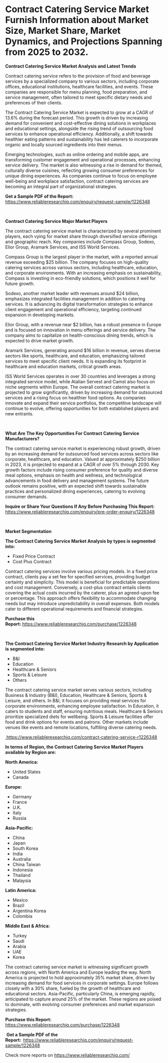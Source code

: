 <p><h1>Contract Catering Service Market Furnish Information about Market Size, Market Share, Market Dynamics, and Projections Spanning from 2025 to 2032.</h1></p><p><strong>Contract Catering Service Market Analysis and Latest Trends</strong></p>
<p><p>Contract catering service refers to the provision of food and beverage services by a specialized company to various sectors, including corporate offices, educational institutions, healthcare facilities, and events. These companies are responsible for menu planning, food preparation, and service management, often tailored to meet specific dietary needs and preferences of their clients.</p><p>The Contract Catering Service Market is expected to grow at a CAGR of 13.6% during the forecast period. This growth is driven by increasing demand for convenient and cost-effective dining solutions in workplaces and educational settings, alongside the rising trend of outsourcing food services to enhance operational efficiency. Additionally, a shift towards healthier eating patterns and sustainability has led caterers to incorporate organic and locally sourced ingredients into their menus.</p><p>Emerging technologies, such as online ordering and mobile apps, are transforming customer engagement and operational processes, enhancing service delivery. The market is also witnessing a rise in demand for themed, culturally diverse cuisines, reflecting growing consumer preferences for unique dining experiences. As companies continue to focus on employee well-being and workplace satisfaction, contract catering services are becoming an integral part of organizational strategies.</p></p>
<p><strong>Get a Sample PDF of the Report:&nbsp;</strong> <a href="https://www.reliableresearchiq.com/enquiry/request-sample/1226348?utm_campaign=2243&utm_medium=2&utm_source=Github&utm_content=ia&utm_term=14022025&utm_id=contract-catering-service">https://www.reliableresearchiq.com/enquiry/request-sample/1226348</a></p>
<p>&nbsp;</p>
<p><strong>Contract Catering Service Major Market Players</strong></p>
<p><p>The contract catering service market is characterized by several prominent players, each vying for market share through diversified service offerings and geographic reach. Key companies include Compass Group, Sodexo, Elior Group, Aramark Services, and ISS World Services.</p><p>Compass Group is the largest player in the market, with a reported annual revenue exceeding $25 billion. The company focuses on high-quality catering services across various sectors, including healthcare, education, and corporate environments. With an increasing emphasis on sustainability, Compass is investing in eco-friendly solutions, which positions it well for future growth.</p><p>Sodexo, another market leader with revenues around $24 billion, emphasizes integrated facilities management in addition to catering services. It is advancing its digital transformation strategies to enhance client engagement and operational efficiency, targeting continued expansion in developing markets.</p><p>Elior Group, with a revenue near $2 billion, has a robust presence in Europe and is focused on innovation in menu offerings and service delivery. The company aims to capitalize on health-conscious dining trends, which is expected to drive market growth.</p><p>Aramark Services, generating around $16 billion in revenue, serves diverse sectors like sports, healthcare, and education, emphasizing tailored services to meet specific client needs. It is expanding its footprint in healthcare and education markets, critical growth areas.</p><p>ISS World Services operates in over 30 countries and leverages a strong integrated service model, while Atalian Servest and Camst also focus on niche segments within Europe. The overall contract catering market is projected to grow significantly, driven by increasing demand for outsourced services and a rising focus on healthier food options. As companies innovate and expand their service portfolios, the competitive landscape will continue to evolve, offering opportunities for both established players and new entrants.</p></p>
<p>&nbsp;</p>
<p><strong>What Are The Key Opportunities For Contract Catering Service Manufacturers?</strong></p>
<p><p>The contract catering service market is experiencing robust growth, driven by an increasing demand for outsourced food services across sectors like corporate, healthcare, and education. Valued at approximately $250 billion in 2023, it is projected to expand at a CAGR of over 5% through 2030. Key growth factors include rising consumer preference for quality and diverse meal options, emphasis on health and wellness, and technological advancements in food delivery and management systems. The future outlook remains positive, with an expected shift towards sustainable practices and personalized dining experiences, catering to evolving consumer demands.</p></p>
<p><strong>Inquire or Share Your Questions If Any Before Purchasing This Report:</strong> <a href="https://www.reliableresearchiq.com/enquiry/pre-order-enquiry/1226348?utm_campaign=2243&utm_medium=2&utm_source=Github&utm_content=ia&utm_term=14022025&utm_id=contract-catering-service">https://www.reliableresearchiq.com/enquiry/pre-order-enquiry/1226348</a></p>
<p>&nbsp;</p>
<p><strong>Market Segmentation</strong></p>
<p><strong>The Contract Catering Service Market Analysis by types is segmented into:</strong></p>
<p><ul><li>Fixed Price Contract</li><li>Cost Plus Contract</li></ul></p>
<p><p>Contract catering services involve various pricing models. In a fixed price contract, clients pay a set fee for specified services, providing budget certainty and simplicity. This model is beneficial for predictable operations and cost management. Conversely, a cost-plus contract entails clients covering the actual costs incurred by the caterer, plus an agreed-upon fee or percentage. This approach offers flexibility to accommodate changing needs but may introduce unpredictability in overall expenses. Both models cater to different operational requirements and financial strategies.</p></p>
<p><strong>Purchase this Report:&nbsp;</strong><a href="https://www.reliableresearchiq.com/purchase/1226348?utm_campaign=2243&utm_medium=2&utm_source=Github&utm_content=ia&utm_term=14022025&utm_id=contract-catering-service">https://www.reliableresearchiq.com/purchase/1226348</a></p>
<p>&nbsp;</p>
<p><strong>The Contract Catering Service Market Industry Research by Application is segmented into:</strong></p>
<p><ul><li>B&I</li><li>Education</li><li>Healthcare & Seniors</li><li>Sports & Leisure</li><li>Others</li></ul></p>
<p><p>The contract catering service market serves various sectors, including Business & Industry (B&I), Education, Healthcare & Seniors, Sports & Leisure, and others. In B&I, it focuses on providing meal services for corporate environments, enhancing employee satisfaction. In Education, it caters to students and staff, ensuring nutritious meals. Healthcare & Seniors prioritize specialized diets for wellbeing. Sports & Leisure facilities offer food and drink options for events and patrons. Other markets include venues like events and remote locations, fulfilling diverse catering needs.</p></p>
<p><a href="https://www.reliableresearchiq.com/contract-catering-service-r1226348?utm_campaign=2243&utm_medium=2&utm_source=Github&utm_content=ia&utm_term=14022025&utm_id=contract-catering-service">&nbsp;https://www.reliableresearchiq.com/contract-catering-service-r1226348</a></p>
<p><strong>In terms of Region, the Contract Catering Service Market Players available by Region are:</strong></p>
<p>
    <p> <strong> North America: </strong>
        <ul>
            <li>United States</li>
            <li>Canada</li>
        </ul>
        </p> 
    <p> <strong> Europe: </strong>
        <ul>
            <li>Germany</li>
            <li>France</li>
            <li>U.K.</li>
            <li>Italy</li>
            <li>Russia</li>
        </ul>
        </p> 
    <p> <strong> Asia-Pacific: </strong>
        <ul>
            <li>China</li>
            <li>Japan</li>
            <li>South Korea</li>
            <li>India</li>
            <li>Australia</li>
            <li>China Taiwan</li>
            <li>Indonesia</li>
            <li>Thailand</li>
            <li>Malaysia</li>
        </ul>
        </p> 
    <p> <strong> Latin America: </strong>
        <ul>
            <li>Mexico</li>
            <li>Brazil</li>
            <li>Argentina Korea</li>
            <li>Colombia</li>
        </ul>
        </p> 
    <p> <strong> Middle East & Africa: </strong>
        <ul>
            <li>Turkey</li>
            <li>Saudi</li>
            <li>Arabia</li>
            <li>UAE</li>
            <li>Korea</li>
        </ul>
    </p>
    </p>
<p><p>The contract catering service market is witnessing significant growth across regions, with North America and Europe leading the way. North America is projected to hold approximately 35% market share, driven by increasing demand for food services in corporate settings. Europe follows closely with a 30% share, fueled by the growth of healthcare and educational sectors. Asia-Pacific, particularly China, is emerging rapidly, anticipated to capture around 25% of the market. These regions are poised to dominate, with evolving consumer preferences and market expansion strategies.</p></p>
<p><strong>Purchase this Report: </strong><a href="https://www.reliableresearchiq.com/purchase/1226348?utm_campaign=2243&utm_medium=2&utm_source=Github&utm_content=ia&utm_term=14022025&utm_id=contract-catering-service">https://www.reliableresearchiq.com/purchase/1226348</a></p>
<p>&nbsp;<strong>Get a Sample PDF of the Report:&nbsp;&nbsp;</strong><a href="https://www.reliableresearchiq.com/enquiry/request-sample/1226348?utm_campaign=2243&utm_medium=2&utm_source=Github&utm_content=ia&utm_term=14022025&utm_id=contract-catering-service">https://www.reliableresearchiq.com/enquiry/request-sample/1226348</a></p>
<p><strong></strong></p>
<p>Check more reports on <a href="https://www.reliableresearchiq.com/?utm_campaign=2243&utm_medium=2&utm_source=Github&utm_content=ia&utm_term=14022025&utm_id=contract-catering-service">https://www.reliableresearchiq.com/</a></p>